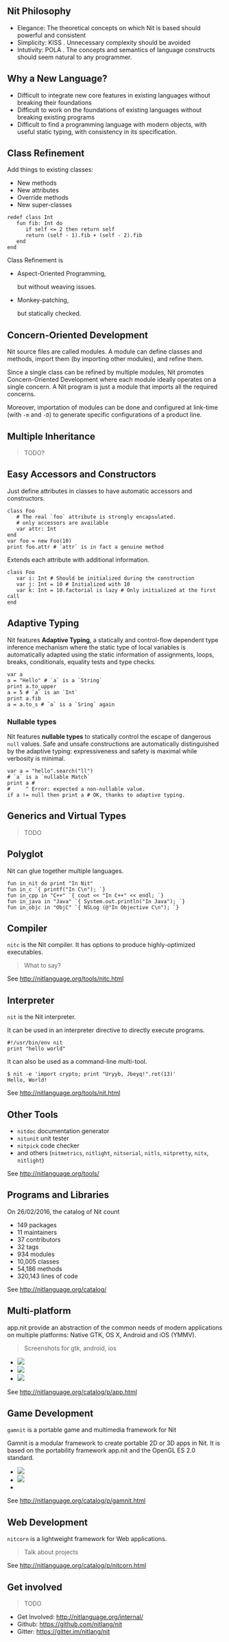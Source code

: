 ## Nit Philosophy

* Elegance: The theoretical concepts on which Nit is based should powerful and consistent
* Simplicity: KISS . Unnecessary complexity should be avoided
* Intutivity: POLA . The concepts and semantics of language constructs should seem natural to any programmer.


## Why a New Language?

* Difficult to integrate new core features in existing languages without breaking their ​​foundations
* Difficult to work on the foundations of existing languages ​​without breaking existing programs
* Difficult to find a programming language with modern objects, with useful static typing, with consistency in its specification.


## Class Refinement

Add things to existing classes:

* New methods
* New attributes
* Override methods
* New super-classes

~~~nit
redef class Int
   fun fib: Int do
      if self <= 2 then return self
      return (self - 1).fib + (self - 2).fib
   end
end
~~~

Class Refinement is

* Aspect-Oriented Programming,

  but without weaving issues.

* Monkey-patching,

  but statically checked.


## Concern-Oriented Development

Nit source files are called modules.
A module can define classes and methods, import them (by importing other modules), and refine them.

Since a single class can be refined by multiple modules, Nit promotes Concern-Oriented Development where each module ideally operates on a single concern.
A Nit program is just a module that imports all the required concerns.

Moreover, importation of modules can be done and configured at link-time (with `-m` and `-D`) to generate specific configurations of a product line.


## Multiple Inheritance

> TODO?


## Easy Accessors and Constructors

Just define attributes in classes to have automatic accessors and constructors.

~~~nit
class Foo
   # The real `foo` attribute is strongly encapsulated.
   # only accessors are available
   var attr: Int
end
var foo = new Foo(10)
print foo.attr # `attr` is in fact a genuine method
~~~

Extends each attribute with additional information. 

~~~nit
class Foo
   var i: Int # Should be initialized during the construction
   var j: Int = 10 # Initialized with 10
   var k: Int = 10.factorial is lazy # Only initialized at the first call
end
~~~

## Adaptive Typing

Nit features **Adaptive Typing**, a statically and control-flow dependent type inference mechanism where the static type of local variables is automatically adapted using the static information of assignments, loops, breaks, conditionals, equality tests and type checks.

~~~nit
var a
a = "Hello" # `a` is a `String`
print a.to_upper
a = 5 # `a` is an `Int`
print a.fib
a = a.to_s # `a` is a `Sring` again
~~~


### Nullable types

Nit features **nullable types** to statically control the escape of dangerous `null` values.
Safe and unsafe constructions are automatically distinguished by the adaptive typing: expressiveness and safety is maximal while verbosity is minimal.

~~~nit
var a = "hello".search("ll")
# `a` is a `nullable Match`
print a #
#     ^ Error: expected a non-nullable value.
if a != null then print a # OK, thanks to adaptive typing.
~~~


## Generics and Virtual Types

> TODO


## Polyglot

Nit can glue together multiple languages.

~~~nit
fun in_nit do print "In Nit"
fun in_c `{ printf("In C\n"); `}
fun in_cpp in "C++" `{ cout << "In C++" << endl; `}
fun in_java in "Java" `{ System.out.println("In Java"); `}
fun in_objc in "ObjC" `{ NSLog (@"In Objective C\n"); `}
~~~


## Compiler

`nitc` is the Nit compiler. It has options to produce highly-optimized executables.

> What to say?

See <http://nitlanguage.org/tools/nitc.html>


## Interpreter

`nit` is the Nit interpreter.

It can be used in an interpreter directive to directly execute programs.

~~~nit
#!/usr/bin/env nit
print "hello world"
~~~

It can also be used as a command-line multi-tool.

~~~
$ nit -e 'import crypto; print "Uryyb, Jbeyq!".rot(13)'
Hello, World!
~~~

See <http://nitlanguage.org/tools/nit.html>


## Other Tools

* `nitdoc` documentation generator
* `nitunit` unit tester
* `nitpick` code checker
* and others (`nitmetrics`, `nitlight`, `nitserial`, `nitls`, `nitpretty`, `nitx`, `nitlight`)

See <http://nitlanguage.org/tools/>


## Programs and Libraries

On 26/02/2016, the catalog of Nit count

* 149 packages
* 11 maintainers
* 37 contributors
* 32 tags
* 934 modules
* 10,005 classes
* 54,186 methods
* 320,143 lines of code

See <http://nitlanguage.org/catalog/>


## Multi-platform

app.nit provide an abstraction of the common needs of modern applications on multiple platforms: Native GTK, OS X, Android and iOS (YMMV).

> Screenshots for gtk, android, ios

* ![](screenshots/calc_android.png)
* ![](screenshots/calc_ios.png)
* ![](screenshots/calc_gtk.png)

See <http://nitlanguage.org/catalog/p/app.html>


## Game Development

`gamnit` is a portable game and multimedia framework for Nit

Gamnit is a modular framework to create portable 2D or 3D apps in Nit. It is based on the portability framework app.nit and the OpenGL ES 2.0 standard.

* ![](screenshots/dino_android.png)
* ![](screenshots/tinks3d.png)
* 
See <http://nitlanguage.org/catalog/p/gamnit.html>


## Web Development

`nitcorn` is a lightweight framework for Web applications.

> Talk about projects

See <http://nitlanguage.org/catalog/p/nitcorn.html>


## Get involved

> TODO

* Get Involved: <http://nitlanguage.org/internal/>
* Github: <https://github.com/nitlang/nit>
* Gitter: <https://gitter.im/nitlang/nit>
